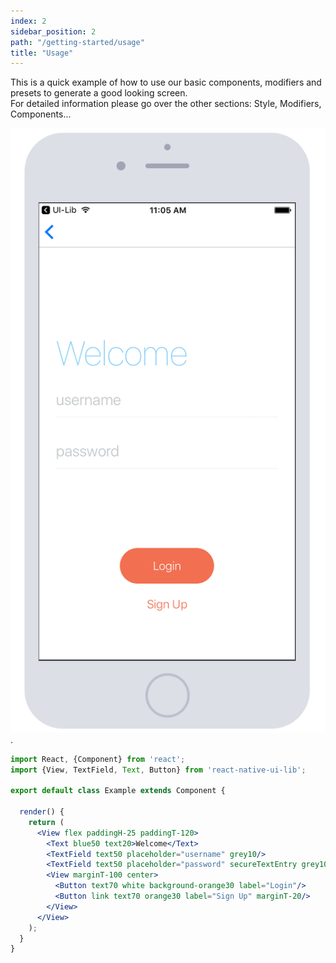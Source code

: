 ```yaml
---
index: 2
sidebar_position: 2
path: "/getting-started/usage"
title: "Usage"
---
```

This is a quick example of how to use our basic components, modifiers and presets to generate a good looking screen. <br>
For detailed information please go over the other sections: Style, Modifiers, Components...

![basic showcase](basic-showcase.png).

```jsx
import React, {Component} from 'react';
import {View, TextField, Text, Button} from 'react-native-ui-lib';

export default class Example extends Component {

  render() {
    return (
      <View flex paddingH-25 paddingT-120>
        <Text blue50 text20>Welcome</Text>
        <TextField text50 placeholder="username" grey10/>
        <TextField text50 placeholder="password" secureTextEntry grey10/>
        <View marginT-100 center>
          <Button text70 white background-orange30 label="Login"/>
          <Button link text70 orange30 label="Sign Up" marginT-20/>
        </View>
      </View>
    );
  }
}
```
